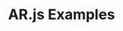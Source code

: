 ---
title: AR.js Examples
image: ar-js-examples.png
page-url: https://stemkoski.github.io/AR.js-examples/index.html
description: Collection of basic and instructive examples that introduce the various features in AR.js
---